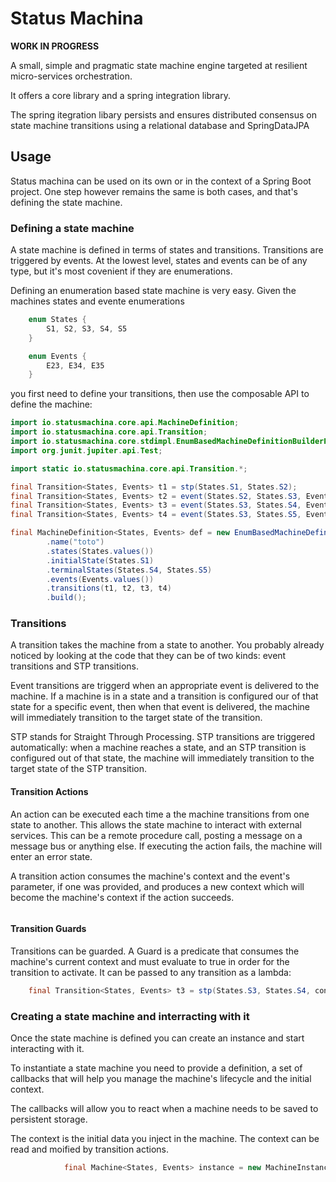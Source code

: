 # Status Machina

__WORK IN PROGRESS__

A small, simple and pragmatic state machine engine targeted at resilient micro-services orchestration.

It offers a core library and a spring integration library.

The spring itegration libary persists and ensures distributed consensus on state machine transitions using a relational database and SpringDataJPA

## Usage
Status machina can be used on its own or in the context of a Spring Boot project. One step however remains the same is both cases, and that's defining the state machine.

### Defining a state machine

A state machine is defined in terms of states and transitions. Transitions are triggered by events. At the lowest level, states and events can be of any type, but it's most covenient if they are enumerations. 

Defining an enumeration based state machine is very easy. Given the machines states and evente enumerations

```java
    enum States {
        S1, S2, S3, S4, S5
    }

    enum Events {
        E23, E34, E35
    }
```

you first need to define your transitions, then use the composable API to define the machine:

```java
import io.statusmachina.core.api.MachineDefinition;
import io.statusmachina.core.api.Transition;
import io.statusmachina.core.stdimpl.EnumBasedMachineDefinitionBuilderProvider;
import org.junit.jupiter.api.Test;

import static io.statusmachina.core.api.Transition.*;

final Transition<States, Events> t1 = stp(States.S1, States.S2);
final Transition<States, Events> t2 = event(States.S2, States.S3, Events.E23);
final Transition<States, Events> t3 = event(States.S3, States.S4, Events.E34);
final Transition<States, Events> t4 = event(States.S3, States.S5, Events.E35);

final MachineDefinition<States, Events> def = new EnumBasedMachineDefinitionBuilderProvider().getMachineDefinitionBuilder(States.class, Events.class)
        .name("toto")
        .states(States.values())
        .initialState(States.S1)
        .terminalStates(States.S4, States.S5)
        .events(Events.values())
        .transitions(t1, t2, t3, t4)
        .build();

```

### Transitions

A transition takes the machine from a state to another. You probably already noticed by looking at the code that they can be of two kinds: event transitions and STP transitions.

Event transitions are triggerd when an appropriate event is delivered to the machine. If a machine is in a state and a transition is configured our of that state for a specific event, then when that event is delivered, the machine will immediately transition to the target state of the transition.

STP stands for Straight Through Processing. STP transitions are triggered automatically: when a machine reaches a state, and an STP transition is configured out of that state, the machine will immediately transition to the target state of the STP transition.

#### Transition Actions

An action can be executed each time a the machine transitions from one state to another. This allows the state machine to interact with external services. This can be a remote procedure call, posting a message on a message bus or anything else. If executing the action fails, the machine will enter an error state.

A transition action consumes the machine's context and the event's parameter, if one was provided, and produces a new context which will become the machine's context if the action succeeds.

```java

```

#### Transition Guards

Transitions can be guarded. A Guard is a predicate that consumes the machine's current context and must evaluate to true in order for the transition to activate. It can be passed to any transition as a lambda:

```java
    final Transition<States, Events> t3 = stp(States.S3, States.S4, context -> "some-value".equals(context.get("context-key")));
```


### Creating a state machine and interracting with it

Once the state machine is defined you can create an instance and start interacting with it.

To instantiate a state machine you need to provide a definition, a set of callbacks that will help you manage the machine's lifecycle and the initial context.

The callbacks will allow you to react when a machine needs to be saved to persistent storage.

The context is the initial data you inject in the machine. The context can be read and moified by transition actions.

```java
            final Machine<States, Events> instance = new MachineInstanceImpl<>(def, machinePersistenceCallback, new HashMap<>()).start();
```


